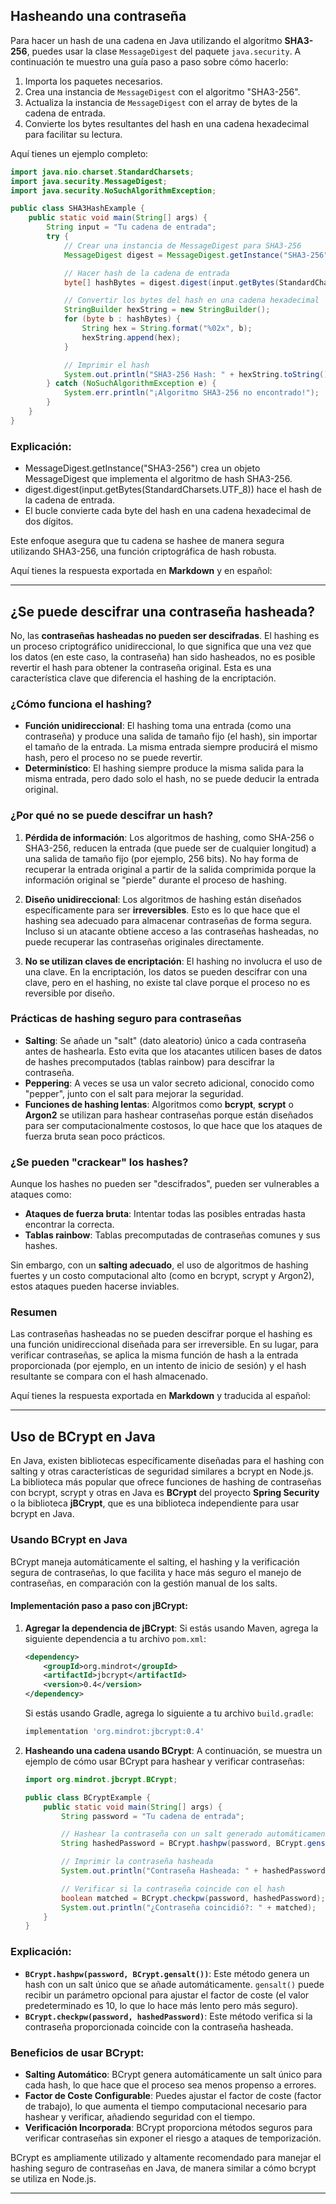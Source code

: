 ## Hasheando una contraseña
Para hacer un hash de una cadena en Java utilizando el algoritmo **SHA3-256**, puedes usar la clase `MessageDigest` del paquete `java.security`. A continuación te muestro una guía paso a paso sobre cómo hacerlo:

1. Importa los paquetes necesarios.
2. Crea una instancia de `MessageDigest` con el algoritmo "SHA3-256".
3. Actualiza la instancia de `MessageDigest` con el array de bytes de la cadena de entrada.
4. Convierte los bytes resultantes del hash en una cadena hexadecimal para facilitar su lectura.

Aquí tienes un ejemplo completo:

```java
import java.nio.charset.StandardCharsets;
import java.security.MessageDigest;
import java.security.NoSuchAlgorithmException;

public class SHA3HashExample {
    public static void main(String[] args) {
        String input = "Tu cadena de entrada";
        try {
            // Crear una instancia de MessageDigest para SHA3-256
            MessageDigest digest = MessageDigest.getInstance("SHA3-256");

            // Hacer hash de la cadena de entrada
            byte[] hashBytes = digest.digest(input.getBytes(StandardCharsets.UTF_8));

            // Convertir los bytes del hash en una cadena hexadecimal
            StringBuilder hexString = new StringBuilder();
            for (byte b : hashBytes) {
                String hex = String.format("%02x", b);
                hexString.append(hex);
            }

            // Imprimir el hash
            System.out.println("SHA3-256 Hash: " + hexString.toString());
        } catch (NoSuchAlgorithmException e) {
            System.err.println("¡Algoritmo SHA3-256 no encontrado!");
        }
    }
}
```

### Explicación:

- MessageDigest.getInstance("SHA3-256") crea un objeto MessageDigest que implementa el algoritmo de hash SHA3-256.
- digest.digest(input.getBytes(StandardCharsets.UTF_8)) hace el hash de la cadena de entrada.
- El bucle convierte cada byte del hash en una cadena hexadecimal de dos dígitos.

Este enfoque asegura que tu cadena se hashee de manera segura utilizando SHA3-256, una función criptográfica de hash robusta.

Aquí tienes la respuesta exportada en **Markdown** y en español:

---

## ¿Se puede descifrar una contraseña hasheada?

No, las **contraseñas hasheadas no pueden ser descifradas**. El hashing es un proceso criptográfico unidireccional, lo que significa que una vez que los datos (en este caso, la contraseña) han sido hasheados, no es posible revertir el hash para obtener la contraseña original. Esta es una característica clave que diferencia el hashing de la encriptación.

### ¿Cómo funciona el hashing?

- **Función unidireccional**: El hashing toma una entrada (como una contraseña) y produce una salida de tamaño fijo (el hash), sin importar el tamaño de la entrada. La misma entrada siempre producirá el mismo hash, pero el proceso no se puede revertir.
- **Determinístico**: El hashing siempre produce la misma salida para la misma entrada, pero dado solo el hash, no se puede deducir la entrada original.

### ¿Por qué no se puede descifrar un hash?

1. **Pérdida de información**: Los algoritmos de hashing, como SHA-256 o SHA3-256, reducen la entrada (que puede ser de cualquier longitud) a una salida de tamaño fijo (por ejemplo, 256 bits). No hay forma de recuperar la entrada original a partir de la salida comprimida porque la información original se "pierde" durante el proceso de hashing.

2. **Diseño unidireccional**: Los algoritmos de hashing están diseñados específicamente para ser **irreversibles**. Esto es lo que hace que el hashing sea adecuado para almacenar contraseñas de forma segura. Incluso si un atacante obtiene acceso a las contraseñas hasheadas, no puede recuperar las contraseñas originales directamente.

3. **No se utilizan claves de encriptación**: El hashing no involucra el uso de una clave. En la encriptación, los datos se pueden descifrar con una clave, pero en el hashing, no existe tal clave porque el proceso no es reversible por diseño.

### Prácticas de hashing seguro para contraseñas

- **Salting**: Se añade un "salt" (dato aleatorio) único a cada contraseña antes de hashearla. Esto evita que los atacantes utilicen bases de datos de hashes precomputados (tablas rainbow) para descifrar la contraseña.
- **Peppering**: A veces se usa un valor secreto adicional, conocido como "pepper", junto con el salt para mejorar la seguridad.
- **Funciones de hashing lentas**: Algoritmos como **bcrypt**, **scrypt** o **Argon2** se utilizan para hashear contraseñas porque están diseñados para ser computacionalmente costosos, lo que hace que los ataques de fuerza bruta sean poco prácticos.

### ¿Se pueden "crackear" los hashes?

Aunque los hashes no pueden ser "descifrados", pueden ser vulnerables a ataques como:

- **Ataques de fuerza bruta**: Intentar todas las posibles entradas hasta encontrar la correcta.
- **Tablas rainbow**: Tablas precomputadas de contraseñas comunes y sus hashes.

Sin embargo, con un **salting adecuado**, el uso de algoritmos de hashing fuertes y un costo computacional alto (como en bcrypt, scrypt y Argon2), estos ataques pueden hacerse inviables.

### Resumen

Las contraseñas hasheadas no se pueden descifrar porque el hashing es una función unidireccional diseñada para ser irreversible. En su lugar, para verificar contraseñas, se aplica la misma función de hash a la entrada proporcionada (por ejemplo, en un intento de inicio de sesión) y el hash resultante se compara con el hash almacenado.

Aquí tienes la respuesta exportada en **Markdown** y traducida al español:

---

## Uso de BCrypt en Java

En Java, existen bibliotecas específicamente diseñadas para el hashing con salting y otras características de seguridad similares a bcrypt en Node.js. La biblioteca más popular que ofrece funciones de hashing de contraseñas con bcrypt, scrypt y otras en Java es **BCrypt** del proyecto **Spring Security** o la biblioteca **jBCrypt**, que es una biblioteca independiente para usar bcrypt en Java.

### Usando BCrypt en Java

BCrypt maneja automáticamente el salting, el hashing y la verificación segura de contraseñas, lo que facilita y hace más seguro el manejo de contraseñas, en comparación con la gestión manual de los salts.

#### Implementación paso a paso con jBCrypt:

1. **Agregar la dependencia de jBCrypt**: Si estás usando Maven, agrega la siguiente dependencia a tu archivo `pom.xml`:

   ```xml
   <dependency>
       <groupId>org.mindrot</groupId>
       <artifactId>jbcrypt</artifactId>
       <version>0.4</version>
   </dependency>
   ```

   Si estás usando Gradle, agrega lo siguiente a tu archivo `build.gradle`:

   ```groovy
   implementation 'org.mindrot:jbcrypt:0.4'
   ```

2. **Hasheando una cadena usando BCrypt**: A continuación, se muestra un ejemplo de cómo usar BCrypt para hashear y verificar contraseñas:

   ```java
   import org.mindrot.jbcrypt.BCrypt;

   public class BCryptExample {
       public static void main(String[] args) {
           String password = "Tu cadena de entrada";

           // Hashear la contraseña con un salt generado automáticamente
           String hashedPassword = BCrypt.hashpw(password, BCrypt.gensalt());

           // Imprimir la contraseña hasheada
           System.out.println("Contraseña Hasheada: " + hashedPassword);

           // Verificar si la contraseña coincide con el hash
           boolean matched = BCrypt.checkpw(password, hashedPassword);
           System.out.println("¿Contraseña coincidió?: " + matched);
       }
   }
   ```

### Explicación:
- **`BCrypt.hashpw(password, BCrypt.gensalt())`**: Este método genera un hash con un salt único que se añade automáticamente. `gensalt()` puede recibir un parámetro opcional para ajustar el factor de coste (el valor predeterminado es 10, lo que lo hace más lento pero más seguro).
- **`BCrypt.checkpw(password, hashedPassword)`**: Este método verifica si la contraseña proporcionada coincide con la contraseña hasheada.

### Beneficios de usar BCrypt:
- **Salting Automático**: BCrypt genera automáticamente un salt único para cada hash, lo que hace que el proceso sea menos propenso a errores.
- **Factor de Coste Configurable**: Puedes ajustar el factor de coste (factor de trabajo), lo que aumenta el tiempo computacional necesario para hashear y verificar, añadiendo seguridad con el tiempo.
- **Verificación Incorporada**: BCrypt proporciona métodos seguros para verificar contraseñas sin exponer el riesgo a ataques de temporización.

BCrypt es ampliamente utilizado y altamente recomendado para manejar el hashing seguro de contraseñas en Java, de manera similar a cómo bcrypt se utiliza en Node.js.

--- 


